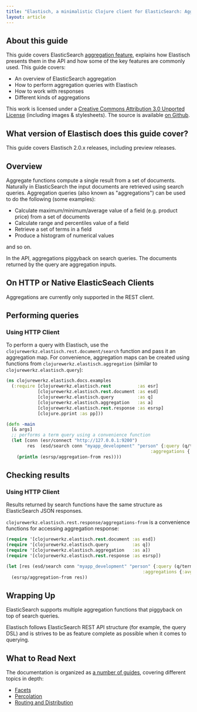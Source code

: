 ```yaml
---
title: "Elastisch, a minimalistic Clojure client for ElasticSearch: Aggregation"
layout: article
---
```


## About this guide

This guide covers ElasticSearch [aggregation
feature](http://www.elasticsearch.org/guide/en/elasticsearch/reference/current/search-aggregations.html),
explains how Elastisch presents them in the API and how some of the
key features are commonly used. This guide covers:

 * An overview of ElasticSearch aggregation
 * How to perform aggregation queries with Elastisch
 * How to work with responses
 * Different kinds of aggregations

This work is licensed under a <a rel="license"
href="http://creativecommons.org/licenses/by/3.0/">Creative Commons
Attribution 3.0 Unported License</a> (including images &
stylesheets). The source is available [on
Github](https://github.com/clojurewerkz/elastisch.docs).


## What version of Elastisch does this guide cover?

This guide covers Elastisch 2.0.x releases, including preview releases.


## Overview

Aggregate functions compute a single result from a set of
documents. Naturally in ElasticSearch the input documents are
retrieved using search queries. Aggregation queries (also known as
"aggregations") can be used to do the following (some examples):

 * Calculate maximum/minimum/average value of a field (e.g. product price) from a set of documents
 * Calculate range and percentiles value of a field
 * Retrieve a set of terms in a field
 * Produce a histogram of numerical values

and so on.

In the API, aggregations piggyback on search queries. The documents returned
by the query are aggregation inputs.


## On HTTP or Native ElasticSeach Clients

Aggregations are currently only supported in the REST client.


## Performing queries

### Using HTTP Client

To perform a query with Elastisch, use the
`clojurewerkz.elastisch.rest.document/search` function and pass it an
aggregation map. For convenience, aggregation maps can be created
using functions from `clojurewerkz.elastisch.aggregation` (similar to
`clojurewerkz.elastisch.query`):

``` clojure
(ns clojurewerkz.elastisch.docs.examples
  (:require [clojurewerkz.elastisch.rest          :as esr]
            [clojurewerkz.elastisch.rest.document :as esd]
            [clojurewerkz.elastisch.query         :as q]
            [clojurewerkz.elastisch.aggregation   :as a]
            [clojurewerkz.elastisch.rest.response :as esrsp]
            [clojure.pprint :as pp]))

(defn -main
  [& args]
  ;; performs a term query using a convenience function
  (let [conn (esr/connect "http://127.0.0.1:9200")
        res  (esd/search conn "myapp_development" "person" {:query (q/term :biography "New York")
                                                       :aggregations {:avg_age (a/avg "age")})]
    (println (esrsp/aggregation-from res))))
```

## Checking results

### Using HTTP Client

Results returned by search functions have the same structure as
ElasticSearch JSON responses.

`clojurewerkz.elastisch.rest.response/aggregations-from`
is a convenience functions for accessing aggregation response:

``` clojure
(require '[clojurewerkz.elastisch.rest.document :as esd])
(require '[clojurewerkz.elastisch.query         :as q])
(require '[clojurewerkz.elastisch.aggregation   :as a])
(require '[clojurewerkz.elastisch.rest.response :as esrsp])

(let [res (esd/search conn "myapp_development" "person" {:query (q/term :biography "New York")
                                                    :aggregations {:avg_age (a/avg "age")})]
  (esrsp/aggregation-from res))
```

## Wrapping Up

ElasticSearch supports multiple aggregation functions that piggyback on top of
search queries.

Elastisch follows ElasticSearch REST API structure (for example, the
query DSL) and is strives to be as feature complete as possible when
it comes to querying.


## What to Read Next

The documentation is organized as [a number of
guides](/articles/guides.html), covering different topics in depth:

 * [Facets](/articles/facets.html)
 * [Percolation](/articles/percolation.html)
 * [Routing and Distribution](/articles/distribution.html)
